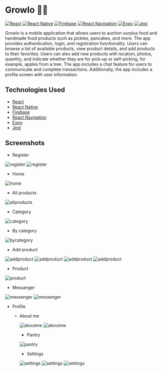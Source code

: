 # Growlo 🌱🌻

[![React](https://img.shields.io/badge/React-18.2.0-blue.svg)](https://reactjs.org/)
[![React Native](https://img.shields.io/badge/React%20Native-0.71.7-green.svg)](https://reactnative.dev/)
[![Firebase](https://img.shields.io/badge/Firebase-9.19.1-orange.svg)](https://firebase.google.com/)
[![React Navigation](https://img.shields.io/badge/React%20Navigation-6.1.6-blueviolet.svg)](https://reactnavigation.org/)
[![Expo](https://img.shields.io/badge/Expo-48.0.10-lightgrey.svg)](https://expo.dev/)
[![Jest](https://img.shields.io/badge/Jest-29.2.1-red.svg)](https://jestjs.io/)

Growlo is a mobile application that allows users to auction surplus food and handmade food products such as pickles, pancakes, and more. The app provides authentication, login, and registration functionality. Users can browse a list of available products, view product details, and add products to their favorites. Users can also add new products with location, photos, quantity, and indicate whether they are for pick-up or self-picking, for example, apples from a tree. The app includes a chat feature for users to communicate and complete transactions. Additionally, the app includes a profile screen with user information.

## Technologies Used

- [React](https://reactjs.org/)
- [React Native](https://reactnative.dev/)
- [Firebase](https://firebase.google.com/)
- [React Navigation](https://reactnavigation.org/)
- [Expo](https://expo.dev/)
- [Jest](https://jestjs.io/)

   
## Screenshots
- Register
  
![register](https://i.ibb.co/bKV8fyG/IMG-0481.png)
![register](https://i.ibb.co/f83mkPG/IMG-0482.png)

- Home
  
![home](https://i.ibb.co/kgSXfnS/IMG-0483.png)

- All products

![allproducts](https://i.ibb.co/ZY77jMz/IMG-0484.png)

- Category

![category](https://i.ibb.co/74b209P/IMG-0485.png)

- By category

![bycategory](https://i.ibb.co/mb4rhzD/IMG-0486.png)

- Add product

![addproduct](https://i.ibb.co/Tt9Gr4L/IMG-0487.png)
![addproduct](https://i.ibb.co/L5QsX8n/IMG-0489.png)
![addproduct](https://i.ibb.co/7NcKzNZ/IMG-0490.png)
![addproduct](https://i.ibb.co/6XyL69r/IMG-0488.png)

- Product

![product](https://iili.io/HPY5ohb.png)

- Messanger

![messenger](https://i.ibb.co/KL8y4Rt/IMG-0492.png)
![messenger](https://i.ibb.co/PCwYpLy/IMG-0491.png)

- Profile
  - About me
    
    ![aboutme](https://i.ibb.co/5RTp89D/IMG-0493.png)
    ![aboutme](https://i.ibb.co/Chk38TG/IMG-0494.png)

    - Pantry
    
    ![pantry](https://i.ibb.co/GdLJ653/IMG-0495.png)

    - Settings
    
    ![settings](https://i.ibb.co/Rj6HJGz/IMG-0496.png)
    ![settings](https://i.ibb.co/2vG9Fcg/IMG-0497.png)
    ![settings](https://i.ibb.co/Nj9nMb4/IMG-0498.png)

    
